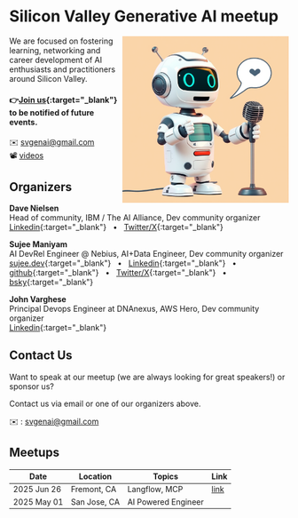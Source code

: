 # Silicon Valley Generative AI meetup

<img src="images/logo-1.png" width="300" alt="SV GenAI Logo" align="right"/>

We are focused on fostering learning, networking and career development of AI enthusiasts and practitioners around Silicon Valley.

#### 👉[Join us](https://lu.ma/svgenai){:target="_blank"} to be notified of future events.<br>
✉️  svgenai@gmail.com <br>
📽️  [videos](https://www.youtube.com/@svgenai)

## Organizers

**Dave Nielsen**<br>
Head of community, IBM / The AI Alliance, Dev community organizer<br>
[Linkedin](https://www.linkedin.com/in/dnielsen/){:target="_blank"} &nbsp; •  &nbsp; [Twitter/X](https://x.com/davenielsen){:target="_blank"}

**Sujee Maniyam**<br>
AI DevRel Engineer @ Nebius,  AI+Data Engineer, Dev community organizer<br>
[sujee.dev](https://sujee.dev/){:target="_blank"} &nbsp; •  &nbsp; [Linkedin](https://www.linkedin.com/in/sujeemaniyam/){:target="_blank"} &nbsp; •  &nbsp; [github](https://github.com/sujee/){:target="_blank"} &nbsp; •  &nbsp; [Twitter/X](https://x.com/sujee_dev/){:target="_blank"} &nbsp; •  &nbsp; [bsky](https://bsky.app/profile/sujee.dev){:target="_blank"}

**John Varghese**<br>
Principal Devops Engineer at DNAnexus, AWS Hero,  Dev community organizer<br>
[Linkedin](https://www.linkedin.com/in/jvaws/){:target="_blank"}

## Contact Us

Want to speak at our meetup (we are always looking for great speakers!) or sponsor us?

Contact us via email  or one of our organizers above.

✉️ : svgenai@gmail.com


## Meetups



| Date       | Location   | Topics | Link |
|------------|------------|-------|------|
|  2025 Jun 26          |    Fremont, CA        |  Langflow, MCP      |   [link](meetups/2025-06-26.md)   |
|  2025 May 01          |    San Jose, CA        |  AI Powered Engineer      |      |



